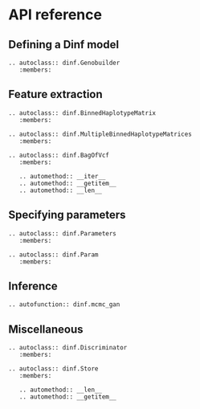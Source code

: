 # API reference

## Defining a Dinf model

```{eval-rst}
.. autoclass:: dinf.Genobuilder
   :members:
```

## Feature extraction

```{eval-rst}
.. autoclass:: dinf.BinnedHaplotypeMatrix
   :members:
```


```{eval-rst}
.. autoclass:: dinf.MultipleBinnedHaplotypeMatrices
   :members:
```

```{eval-rst}
.. autoclass:: dinf.BagOfVcf
   :members:

   .. automethod:: __iter__
   .. automethod:: __getitem__
   .. automethod:: __len__
```

## Specifying parameters

```{eval-rst}
.. autoclass:: dinf.Parameters
   :members:
```

```{eval-rst}
.. autoclass:: dinf.Param
   :members:
```

## Inference

```{eval-rst}
.. autofunction:: dinf.mcmc_gan
```

## Miscellaneous

```{eval-rst}
.. autoclass:: dinf.Discriminator
   :members:
```

```{eval-rst}
.. autoclass:: dinf.Store
   :members:

   .. automethod:: __len__
   .. automethod:: __getitem__
```
